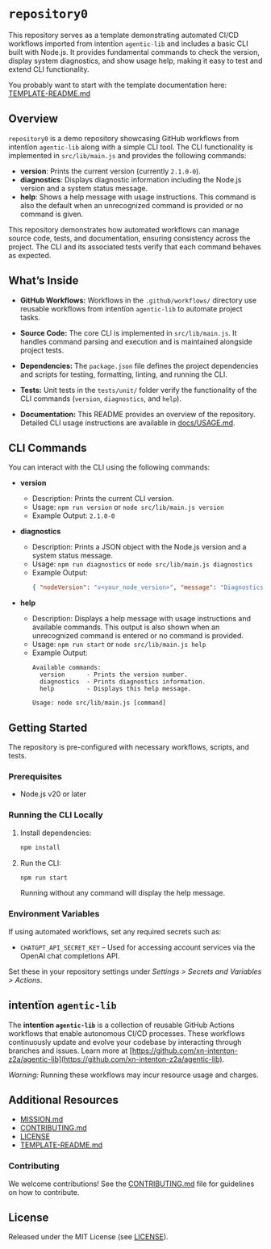 # `repository0`

This repository serves as a template demonstrating automated CI/CD workflows imported from intentïon `agentic‑lib` and includes a basic CLI built with Node.js. It provides fundamental commands to check the version, display system diagnostics, and show usage help, making it easy to test and extend CLI functionality.

You probably want to start with the template documentation here: [TEMPLATE-README.md](https://github.com/xn-intenton-z2a/agentic-lib/blob/main/TEMPLATE-README.md)

## Overview

`repository0` is a demo repository showcasing GitHub workflows from intentïon `agentic‑lib` along with a simple CLI tool. The CLI functionality is implemented in `src/lib/main.js` and provides the following commands:

- **version**: Prints the current version (currently `2.1.0-0`).
- **diagnostics**: Displays diagnostic information including the Node.js version and a system status message.
- **help**: Shows a help message with usage instructions. This command is also the default when an unrecognized command is provided or no command is given.

This repository demonstrates how automated workflows can manage source code, tests, and documentation, ensuring consistency across the project. The CLI and its associated tests verify that each command behaves as expected.

## What’s Inside

- **GitHub Workflows:**
  Workflows in the `.github/workflows/` directory use reusable workflows from intentïon `agentic‑lib` to automate project tasks.

- **Source Code:**
  The core CLI is implemented in `src/lib/main.js`. It handles command parsing and execution and is maintained alongside project tests.

- **Dependencies:**
  The `package.json` file defines the project dependencies and scripts for testing, formatting, linting, and running the CLI.

- **Tests:**
  Unit tests in the `tests/unit/` folder verify the functionality of the CLI commands (`version`, `diagnostics`, and `help`).

- **Documentation:**
  This README provides an overview of the repository. Detailed CLI usage instructions are available in [docs/USAGE.md](docs/USAGE.md).

## CLI Commands

You can interact with the CLI using the following commands:

- **version**
  - Description: Prints the current CLI version.
  - Usage: `npm run version` or `node src/lib/main.js version`
  - Example Output: `2.1.0-0`

- **diagnostics**
  - Description: Prints a JSON object with the Node.js version and a system status message.
  - Usage: `npm run diagnostics` or `node src/lib/main.js diagnostics`
  - Example Output:
    ```json
    { "nodeVersion": "v<your_node_version>", "message": "Diagnostics info: all systems operational" }
    ```

- **help**
  - Description: Displays a help message with usage instructions and available commands. This output is also shown when an unrecognized command is entered or no command is provided.
  - Usage: `npm run start` or `node src/lib/main.js help`
  - Example Output:
    ```
    Available commands:
      version      - Prints the version number.
      diagnostics  - Prints diagnostics information.
      help         - Displays this help message.

    Usage: node src/lib/main.js [command]
    ```

## Getting Started

The repository is pre-configured with necessary workflows, scripts, and tests.

### Prerequisites

- Node.js v20 or later

### Running the CLI Locally

1. Install dependencies:

   ```bash
   npm install
   ```

2. Run the CLI:

   ```bash
   npm run start
   ```

   Running without any command will display the help message.

### Environment Variables

If using automated workflows, set any required secrets such as:

- `CHATGPT_API_SECRET_KEY` – Used for accessing account services via the OpenAI chat completions API.

Set these in your repository settings under *Settings > Secrets and Variables > Actions*.

## intentïon `agentic‑lib`

The **intentïon `agentic‑lib`** is a collection of reusable GitHub Actions workflows that enable autonomous CI/CD processes. These workflows continuously update and evolve your codebase by interacting through branches and issues. Learn more at [https://github.com/xn-intenton-z2a/agentic-lib](https://github.com/xn-intenton-z2a/agentic-lib).

*Warning:* Running these workflows may incur resource usage and charges.

## Additional Resources

- [MISSION.md](./MISSION.md)
- [CONTRIBUTING.md](./CONTRIBUTING.md)
- [LICENSE](./LICENSE)
- [TEMPLATE-README.md](https://github.com/xn-intenton-z2a/agentic-lib/blob/main/TEMPLATE-README.md)

### Contributing

We welcome contributions! See the [CONTRIBUTING.md](./CONTRIBUTING.md) file for guidelines on how to contribute.

## License

Released under the MIT License (see [LICENSE](./LICENSE)).